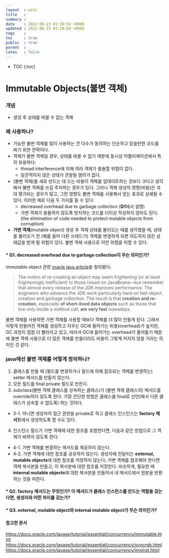 ```yaml
---
layout  : wiki
title   : 
summary : 
date    : 2022-08-23 01:38:54 +0900
updated : 2022-08-23 01:39:09 +0900
tags    : 
toc     : true
public  : true
parent  : 
latex   : false
---
```

* TOC
{:toc}

# Immutable Objects(불변 객체)

### 개념
- 생성 후 상태를 바꿀 수 없는 객체

### 왜 사용하나?
* 가능한 불변 객체를 많이 사용하는 건 다수가 동의하는 단순하고 믿을만한 코드를 짜기 위한 전략이다.
* 객체가 불변 객체일 경우, 상태를 바꿀 수 없기 때문에 동시성 어플리케이션에서 특히 유용하다:
  + thread interference에 의해 여러 객체가 충돌할 위험이 없다.
  + 일관적이지 않은 상태가 관찰될 염려가 없다.
* (불변 객체)를 새로 만드는 데 드는 비용이 객체를 업데이트하는 것보다 크다고 생각해서 불변 객체를 쓰길 주저하는 경우가 있다. 그러나 객체 생성의 영향(비용)은 과대 평가되는 경우가 많고, 그런 영향도 불변 객체를 사용해서 얻는 효과로 상쇄될 수 있다. 이러한 예로 다음 두 가지를 들 수 있다:
  + decreased overhead due to garbage collection (**Q1**에서 설명)
  + 가변 객체가 충돌하지 않도록 방지하는 코드를 더이상 작성하지 않아도 된다. (the elimination of code needed to protect mutable objects from corruption)
* **가변 객체**(mutable object) 생성 후 객체 상태를 불러오는 때를 생각했을 때, 상태를 불러오기 전 (예를 들어 다른 쓰레드가) 객체를 변경하게 되면 의도하지 않은 상태값을 받게 될 위험이 있다. 불변 객체 사용으로 이런 위험을 피할 수 있다.

#### \* Q1. decreased overhead due to garbage collection이 무슨 의미인가?<br>

immutable object 관련 [oracle java article](https://blogs.oracle.com/javamagazine/post/java-immutable-objects-strings-date-time-records)을 찾아봤다:
> The notion of re-creating an object may seem frightening (or at least frighteningly inefficient) to those raised on JavaBeans—but remember that almost every release of the JDK improves performance. The engineers who advance the JDK work particularly hard on fast object creation and garbage collection. The result is that **creation and re-creation**, especially **of short-lived data objects** such as those that live only inside a method call, **are very fast** nowadays.<br>

불변 객체를 사용하면 가변 객체를 사용할 때보다 객체를 더 많이 만들게 된다. 그래서 이렇게 만들어진 객체를 생성하고 지우는 GC에 들어가는 비용(overhead)가 높지만, GC 과정이 점점 더 빨라지고 있고, 따라서 GC에 들어가는 overhead가 줄어들기 때문에 불변 객체 사용으로 더 많은 객체를 만들더라도 비용이 그렇게 커지지 않을 거라는 의미인 것 같다.<br>

### java에선 불변 객체를 어떻게 정의하나?
1. 클래스를 만들 때 (필드를 변경하거나 필드에 의해 참조되는 객체를 변경하는) setter 메서드를 만들지 않는다.
2. 모든 필드를 final private 필드로 만든다.
3. subclass(불변 객체 클래스를 상속하는 클래스)가 (불변 객체 클래스의) 메서드를 override하지 않도록 한다. 가장 간단한 방법은 클래스를 final로 선언(해서 다른 클래스가 상속할 수 없도록) 하는 것이다.
  + 3-1. 아니면 생성자의 접근 권한을 private로 하고 클래스 인스턴스는 **factory 메서드**에서 생성하도록 할 수도 있다.
4. 인스턴스 필드가 가변 객체에 대한 참조를 포함한다면, 다음과 같은 방법으로 그 객체가 바뀌지 않도록 한다:
  + 4-1. 가변 객체를 변경하는 메서드를 제공하지 않는다.
  + 4-2. 가변 객체에 대한 참조를 공유하지 않는다. 생성자에 전달되는 **external, mutable objects**에 대한 참조를 저장하지 않는다; 가변 객체를 참조해야 한다면 객체 복사본을 만들고, 이 복사본에 대한 참조를 저장한다. 비슷하게, 필요한 때 **internal mutable objects**에 대한 복사본을 만들어서 내 메서드에서 원본을 반환하는 것을 피한다.

#### \* Q2. factory 메서드는 무엇인가? 이 메서드가 클래스 인스턴스를 만드는 역할을 갖는다면, 생성자와 어떤 차이를 갖는가?<br>
#### \* Q3. external, mutable object와 internal mutable object가 무슨 의미인가?<br>

#### 참고한 문서
https://docs.oracle.com/javase/tutorial/essential/concurrency/immutable.html
https://docs.oracle.com/javase/tutorial/essential/concurrency/syncrgb.html
https://docs.oracle.com/javase/tutorial/essential/concurrency/imstrat.html
